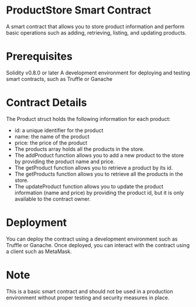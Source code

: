# ProductStore Smart Contract

A smart contract that allows you to store product information and perform basic operations such as adding, retrieving, listing, and updating products.

# Prerequisites

Solidity v0.8.0 or later
A development environment for deploying and testing smart contracts, such as Truffle or Ganache

# Contract Details

The Product struct holds the following information for each product:

- id: a unique identifier for the product
- name: the name of the product
- price: the price of the product
- The products array holds all the products in the store.
- The addProduct function allows you to add a new product to the store by providing the product name and price.
- The getProduct function allows you to retrieve a product by its id.
- The getProducts function allows you to retrieve all the products in the store.
- The updateProduct function allows you to update the product information (name and price) by providing the product id, but it is only available to the contract owner.

# Deployment

You can deploy the contract using a development environment such as Truffle or Ganache. Once deployed, you can interact with the contract using a client such as MetaMask.

# Note

This is a basic smart contract and should not be used in a production environment without proper testing and security measures in place.
